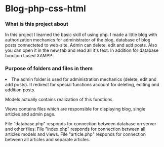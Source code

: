 # Blog-php-css-html
### What is this project about
 In this project I learned the basic skill of using php. I made a little blog with authorization mechanics for administrator of the blog, database of blog posts connecteted to web-site. Admin can delete, edit and add posts. Also you can open it in the new tab and read all it's text. In addition for database function I used XAMPP. 

### Рurpose of folders and files in them
<li>
 The admin folder is used for administration mechanics (delete, edit and add posts). It redirect for special functions account for deleting, editing and addition posts. 
  
  Models actually contains realization of this functions.
  
  Views contains files which are responsible for displaying blog, single articles and admin page.
  
  File "database.php" responds for connection between database on server and other files. 
  File "index.php" responds for connection between all articles models and views.
  File "article.php" responds for connection between all articles and separate articles. 
 </li>
 
 
